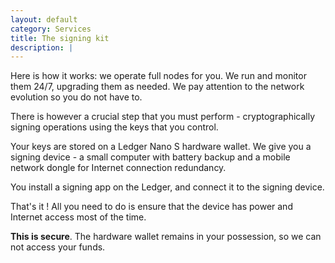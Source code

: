 ```yaml
---
layout: default
category: Services
title: The signing kit
description: |
---
```

Here is how it works: we operate full nodes for you. We run and monitor them 24/7, upgrading them as needed. We pay attention to the network evolution so you do not have to.

There is however a crucial step that you must perform - cryptographically signing operations using the keys that you control.

Your keys are stored on a Ledger Nano S hardware wallet. We give you a signing device - a small computer with battery backup and a mobile network dongle for Internet connection redundancy.

You install a signing app on the Ledger, and connect it to the signing device.

That's it ! All you need to do is ensure that the device has power and Internet access most of the time.

**This is secure**. The hardware wallet remains in your possession, so we can not access your funds.
